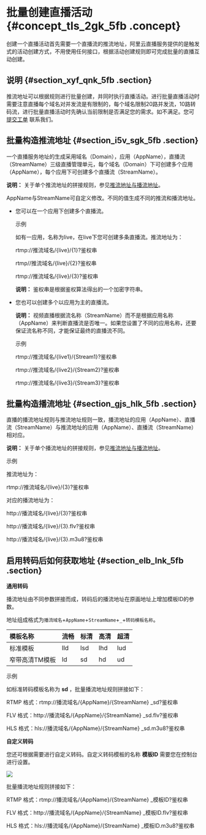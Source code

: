 # 批量创建直播活动 {#concept_tls_2gk_5fb .concept}

创建一个直播活动首先需要一个直播流的推流地址，阿里云直播服务提供的是触发式的活动创建方式，不用使用任何接口，根据活动创建规则即可完成批量的直播互动创建。

## 说明 {#section_xyf_qnk_5fb .section}

推流地址可以根据规则进行批量创建，并同时执行直播活动。进行批量直播活动时需要注意直播每个域名对并发流是有限制的，每个域名限制20路并发流，10路转码流，进行批量直播活动时先确认当前限制是否满足您的需求。如不满足。您可 [提交工单](https://selfservice.console.aliyun.com/ticket/createIndex?spm=5176.200001.0.0.qpYMOn) 联系我们。

## 批量构造推流地址 {#section_i5v_sgk_5fb .section}

一个直播服务地址的生成采用域名（Domain），应用（AppName），直播流（StreamName）三级直播管理单元，每个域名（Domain）下可创建多个应用（AppName），每个应用下可创建多个直播流（StreamName）。

**说明：** 关于单个推流地址的拼接规则，参见[推流地址与播流地址](../../../../cn.zh-CN/快速入门/推流地址与播流地址.md#)。

AppName与StreamName可自定义修改。不同的值生成不同的推流和播流地址。

-   您可以在一个应用下创建多个直播流。

    示例

    如有一应用，名称为live，在live下您可创建多条直播流。推流地址为：

    rtmp://推流域名/\{live\}/\{1\}?鉴权串

    rtmp//推流域名/\{live\}/\{2\}?鉴权串

    rtmp://推流域名/\{live\}/\{3\}?鉴权串

    **说明：** 鉴权串是根据鉴权算法得出的一个加密字符串。

-   您也可以创建多个以应用为主的直播流。

    **说明：** 视频直播根据流名称（StreamName）而不是根据应用名称（AppName）来判断直播流是否唯一。如果您设置了不同的应用名称，还要保证流名称不同，才能保证最终的直播流不同。

    示例

    rtmp://推流域名/\{live1\}/\{Stream1\}?鉴权串

    rtmp://推流域名/\{live2\}/\{Stream2\}?鉴权串

    rtmp://推流域名/\{live3\}/\{Stream3\}?鉴权串


## 批量构造播流地址 {#section_gjs_hlk_5fb .section}

直播的播流地址规则与推流地址规则一致，播流地址的应用（AppName）、直播流（StreamName）与推流地址的应用（AppName）、直播流（StreamName）相对应。

**说明：** 关于单个播流地址的拼接规则，参见[推流地址与播流地址](../../../../cn.zh-CN/快速入门/推流地址与播流地址.md#)。

示例

推流地址为：

rtmp://推流域名/\{live\}/\{3\}?鉴权串

对应的播流地址为：

http://播流域名/\{live\}/\{3\}?鉴权串

http://播流域名/\{live\}/\{3\}.flv?鉴权串

http://播流域名/\{live\}/\{3\}.m3u8?鉴权串

## 启用转码后如何获取地址 {#section_elb_lnk_5fb .section}

**通用转码**

播流地址由不同参数拼接而成，转码后的播流地址在原画地址上增加模板ID的参数。

地址组成格式为`播流域名`+`AppName`+`StreamName`+`_`+`转码模板名称`。

|模板名称|流畅|标清|高清|超清|
|:---|:-|:-|:-|:-|
|标准模板|lld|lsd|lhd|lud|
|窄带高清TM模板|ld|sd|hd|ud|

示例

如标准转码模板名称为 **sd** ，批量播流地址规则拼接如下：

RTMP 格式：rtmp://播流域名/\{AppName\}/\{StreamName\} \_sd?鉴权串

FLV 格式：http://播流域名/\{AppName\}/\{StreamName\} \_sd.flv?鉴权串

HLS 格式：hls://播流域名/\{AppName\}/\{StreamName\} \_sd.m3u8?鉴权串

**自定义转码**

您还可根据需要进行自定义转码。自定义转码模板的名称 **模板ID** 需要您在控制台进行设置。

![](http://static-aliyun-doc.oss-cn-hangzhou.aliyuncs.com/assets/img/63384/154226859331874_zh-CN.png)

批量播流地址规则拼接如下：

RTMP 格式：rtmp://播流域名/\{AppName\}/\{StreamName\} \_模板ID?鉴权串

FLV 格式：http://播流域名/\{AppName\}/\{StreamName\} \_模板ID.flv?鉴权串

HLS 格式：hls://播流域名/\{AppName\}/\{StreamName\} \_模板ID.m3u8?鉴权串


